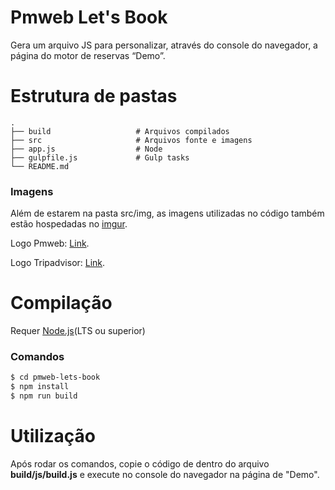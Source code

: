 # Pmweb Let's Book
Gera um arquivo JS para personalizar, através do console do navegador, a página do motor de reservas “Demo”.

# Estrutura de pastas
    .
    ├── build                   # Arquivos compilados
    ├── src                     # Arquivos fonte e imagens
    ├── app.js                  # Node
    ├── gulpfile.js             # Gulp tasks
    └── README.md

### Imagens
Além de estarem na pasta src/img, as imagens utilizadas no código também estão hospedadas no [imgur](https://imgur.com/).

Logo Pmweb: [Link](https://i.imgur.com/KYSi55p.png).

Logo Tripadvisor: [Link](https://i.imgur.com/HK54Fmq.png).

# Compilação
Requer [Node.js](https://nodejs.org/)(LTS ou superior)

### Comandos
```sh
$ cd pmweb-lets-book
$ npm install
$ npm run build
```
# Utilização
Após rodar os comandos, copie o código de dentro do arquivo **build/js/build.js** e execute no console do navegador na página de "Demo".